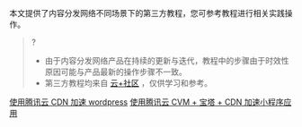 本文提供了内容分发网络不同场景下的第三方教程，您可参考教程进行相关实践操作。


>?
>- 由于内容分发网络产品在持续的更新与迭代，教程中的步骤由于时效性原因可能与产品最新的操作步骤不一致。
>- 第三方教程均来自 [云+社区](https://cloud.tencent.com/developer) ，仅供学习和参考。


[使用腾讯云 CDN 加速 wordpress](https://cloud.tencent.com/developer/article/1959818)
[使用腾讯云 CVM + 宝塔 + CDN 加速小程序应用](https://cloud.tencent.com/developer/article/1970171)
